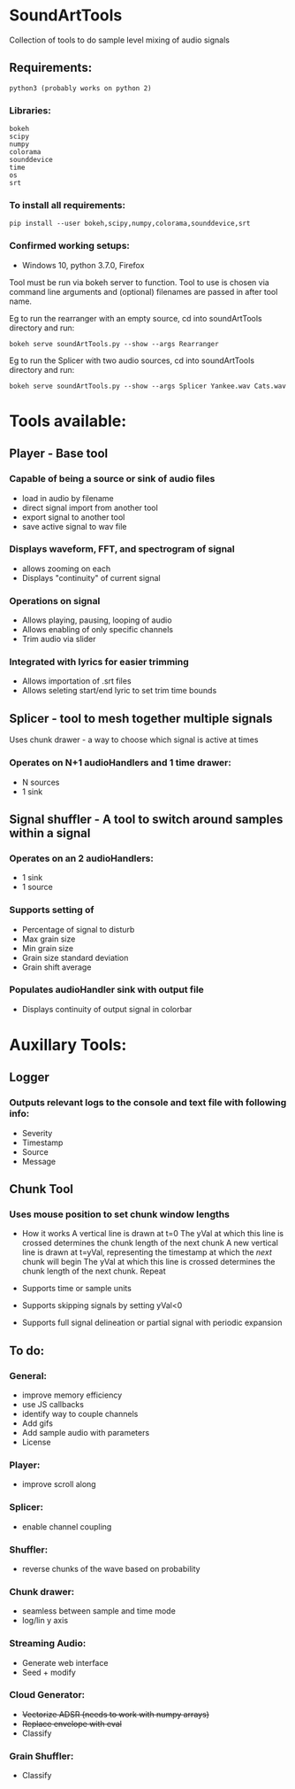 # SoundArtTools

Collection of tools to do sample level mixing of audio signals

## Requirements:
	python3 (probably works on python 2)

### Libraries:
	bokeh
	scipy
	numpy
	colorama
	sounddevice
	time
	os
	srt

### To install all requirements:
	pip install --user bokeh,scipy,numpy,colorama,sounddevice,srt

### Confirmed working setups:
* Windows 10, python 3.7.0, Firefox

Tool must be run via bokeh server to function.  Tool to use is chosen via command line arguments and (optional) filenames are passed in after tool name.

Eg to run the rearranger with an empty source, cd into soundArtTools directory and run:

	bokeh serve soundArtTools.py --show --args Rearranger

Eg to run the Splicer with two audio sources, cd into soundArtTools directory and run:

	bokeh serve soundArtTools.py --show --args Splicer Yankee.wav Cats.wav


# Tools available:

## Player - Base tool 

### Capable of being a source or sink of audio files
* load in audio by filename
* direct signal import from another tool
* export signal to another tool
* save active signal to wav file

### Displays waveform, FFT, and spectrogram of signal
* allows zooming on each
* Displays "continuity" of current signal

### Operations on signal
* Allows playing, pausing, looping of audio
* Allows enabling of only specific channels
* Trim audio via slider

### Integrated with lyrics for easier trimming
* Allows importation of .srt files
* Allows seleting start/end lyric to set trim time bounds

## Splicer - tool to mesh together multiple signals
Uses chunk drawer - a way to choose which signal is active at times

### Operates on N+1 audioHandlers and 1 time drawer:
* N sources
* 1 sink

## Signal shuffler - A tool to switch around samples within a signal

### Operates on an 2 audioHandlers:
* 1 sink
* 1 source

### Supports setting of
* Percentage of signal to disturb
* Max grain size
* Min grain size
* Grain size standard deviation
* Grain shift average

### Populates audioHandler sink with output file
* Displays continuity of output signal in colorbar


# Auxillary Tools:

## Logger

### Outputs relevant logs to the console and text file with following info:
* Severity
* Timestamp
* Source
* Message

## Chunk Tool

### Uses mouse position to set chunk window lengths
* How it works
	A vertical line is drawn at t=0
	The yVal at which this line is crossed determines the chunk length of the next chunk
	A new vertical line is drawn at t=yVal, representing the  timestamp at which the _next_ chunk will begin
	The yVal at which this line is crossed determines the chunk length of the next chunk.
	Repeat

* Supports time or sample units
* Supports skipping signals by setting yVal<0
* Supports full signal delineation or partial signal with periodic expansion


## To do:

### General:
* improve memory efficiency
* use JS callbacks
* identify way to couple channels
* Add gifs
* Add sample audio with parameters
* License

### Player:
* improve scroll along

### Splicer:
* enable channel coupling

### Shuffler:
* reverse chunks of the wave based on probability

### Chunk drawer:
* seamless between sample and time mode
* log/lin y axis

### Streaming Audio:
* Generate web interface
* Seed + modify

### Cloud Generator:
* ~~Vectorize ADSR (needs to work with numpy arrays)~~
* ~~Replace envelope with eval~~
* Classify
  
### Grain Shuffler:
* Classify
